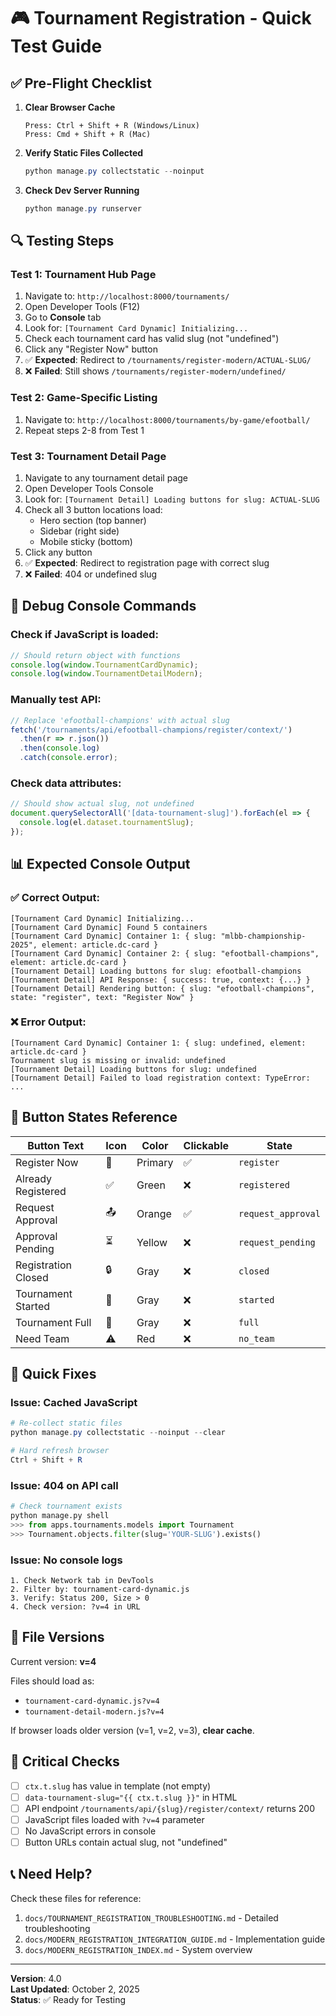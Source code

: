 # 🎮 Tournament Registration - Quick Test Guide

## ✅ Pre-Flight Checklist

1. **Clear Browser Cache**
   ```
   Press: Ctrl + Shift + R (Windows/Linux)
   Press: Cmd + Shift + R (Mac)
   ```

2. **Verify Static Files Collected**
   ```powershell
   python manage.py collectstatic --noinput
   ```

3. **Check Dev Server Running**
   ```powershell
   python manage.py runserver
   ```

## 🔍 Testing Steps

### Test 1: Tournament Hub Page
1. Navigate to: `http://localhost:8000/tournaments/`
2. Open Developer Tools (F12)
3. Go to **Console** tab
4. Look for: `[Tournament Card Dynamic] Initializing...`
5. Check each tournament card has valid slug (not "undefined")
6. Click any "Register Now" button
7. ✅ **Expected**: Redirect to `/tournaments/register-modern/ACTUAL-SLUG/`
8. ❌ **Failed**: Still shows `/tournaments/register-modern/undefined/`

### Test 2: Game-Specific Listing
1. Navigate to: `http://localhost:8000/tournaments/by-game/efootball/`
2. Repeat steps 2-8 from Test 1

### Test 3: Tournament Detail Page  
1. Navigate to any tournament detail page
2. Open Developer Tools Console
3. Look for: `[Tournament Detail] Loading buttons for slug: ACTUAL-SLUG`
4. Check all 3 button locations load:
   - Hero section (top banner)
   - Sidebar (right side)
   - Mobile sticky (bottom)
5. Click any button
6. ✅ **Expected**: Redirect to registration page with correct slug
7. ❌ **Failed**: 404 or undefined slug

## 🐛 Debug Console Commands

### Check if JavaScript is loaded:
```javascript
// Should return object with functions
console.log(window.TournamentCardDynamic);
console.log(window.TournamentDetailModern);
```

### Manually test API:
```javascript
// Replace 'efootball-champions' with actual slug
fetch('/tournaments/api/efootball-champions/register/context/')
  .then(r => r.json())
  .then(console.log)
  .catch(console.error);
```

### Check data attributes:
```javascript
// Should show actual slug, not undefined
document.querySelectorAll('[data-tournament-slug]').forEach(el => {
  console.log(el.dataset.tournamentSlug);
});
```

## 📊 Expected Console Output

### ✅ Correct Output:
```
[Tournament Card Dynamic] Initializing...
[Tournament Card Dynamic] Found 5 containers
[Tournament Card Dynamic] Container 1: { slug: "mlbb-championship-2025", element: article.dc-card }
[Tournament Card Dynamic] Container 2: { slug: "efootball-champions", element: article.dc-card }
[Tournament Detail] Loading buttons for slug: efootball-champions
[Tournament Detail] API Response: { success: true, context: {...} }
[Tournament Detail] Rendering button: { slug: "efootball-champions", state: "register", text: "Register Now" }
```

### ❌ Error Output:
```
[Tournament Card Dynamic] Container 1: { slug: undefined, element: article.dc-card }
Tournament slug is missing or invalid: undefined
[Tournament Detail] Loading buttons for slug: undefined
[Tournament Detail] Failed to load registration context: TypeError: ...
```

## 🎯 Button States Reference

| Button Text | Icon | Color | Clickable | State |
|------------|------|-------|-----------|-------|
| Register Now | 🙋 | Primary | ✅ | `register` |
| Already Registered | ✅ | Green | ❌ | `registered` |
| Request Approval | 📤 | Orange | ✅ | `request_approval` |
| Approval Pending | ⏳ | Yellow | ❌ | `request_pending` |
| Registration Closed | 🔒 | Gray | ❌ | `closed` |
| Tournament Started | 🏁 | Gray | ❌ | `started` |
| Tournament Full | 👥 | Gray | ❌ | `full` |
| Need Team | ⚠️ | Red | ❌ | `no_team` |

## 🔧 Quick Fixes

### Issue: Cached JavaScript
```powershell
# Re-collect static files
python manage.py collectstatic --noinput --clear

# Hard refresh browser
Ctrl + Shift + R
```

### Issue: 404 on API call
```python
# Check tournament exists
python manage.py shell
>>> from apps.tournaments.models import Tournament
>>> Tournament.objects.filter(slug='YOUR-SLUG').exists()
```

### Issue: No console logs
```
1. Check Network tab in DevTools
2. Filter by: tournament-card-dynamic.js
3. Verify: Status 200, Size > 0
4. Check version: ?v=4 in URL
```

## 📁 File Versions

Current version: **v=4**

Files should load as:
- `tournament-card-dynamic.js?v=4`
- `tournament-detail-modern.js?v=4`

If browser loads older version (v=1, v=2, v=3), **clear cache**.

## 🚨 Critical Checks

- [ ] `ctx.t.slug` has value in template (not empty)
- [ ] `data-tournament-slug="{{ ctx.t.slug }}"` in HTML
- [ ] API endpoint `/tournaments/api/{slug}/register/context/` returns 200
- [ ] JavaScript files loaded with `?v=4` parameter
- [ ] No JavaScript errors in console
- [ ] Button URLs contain actual slug, not "undefined"

## 📞 Need Help?

Check these files for reference:
1. `docs/TOURNAMENT_REGISTRATION_TROUBLESHOOTING.md` - Detailed troubleshooting
2. `docs/MODERN_REGISTRATION_INTEGRATION_GUIDE.md` - Implementation guide
3. `docs/MODERN_REGISTRATION_INDEX.md` - System overview

---

**Version**: 4.0  
**Last Updated**: October 2, 2025  
**Status**: ✅ Ready for Testing
